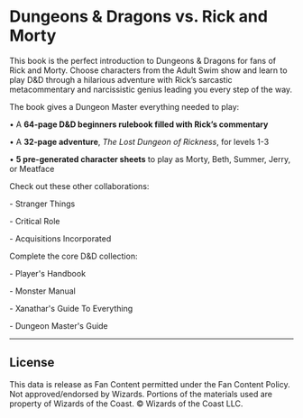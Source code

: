 # Dungeons & Dragons vs. Rick and Morty

This book is the perfect introduction to Dungeons & Dragons for fans of Rick and Morty. Choose characters from the Adult Swim show and learn to play D&D through a hilarious adventure with Rick’s sarcastic metacommentary and narcissistic genius leading you every step of the way.

The book gives a Dungeon Master everything needed to play:<br>

• A **64-page D&D beginners rulebook filled with Rick’s commentary**<br>

• A **32-page adventure**, *The Lost Dungeon of Rickness*, for levels 1-3<br>

• **5 pre-generated character sheets** to play as Morty, Beth, Summer, Jerry, or Meatface

Check out these other collaborations:<br>

\- Stranger Things

\- Critical Role

\- Acquisitions Incorporated

Complete the core D&D collection:<br>

\- Player's Handbook

\- Monster Manual

\- Xanathar's Guide To Everything<br>

\- Dungeon Master's Guide

---

## License

This data is release as Fan Content permitted under the Fan Content Policy. Not approved/endorsed by Wizards. Portions of the materials used are property of Wizards of the Coast. © Wizards of the Coast LLC.
